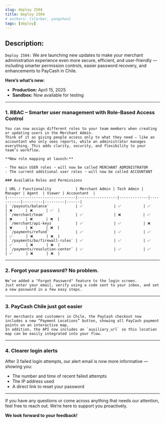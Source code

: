 ```yaml
---
slug: deploy 2504
title: Deploy 2504
# authors: [slorber, yangshun]
tags: [deploy]
---
```


## Description:
<code>Deploy 2504:</code> We are launching new updates to make your merchant administration experience even more secure, efficient, and user-friendly — including smarter permission controls, easier password recovery, and enhancements to PayCash in Chile.

**Here’s what’s new:**

- **Production:** April 15, 2025
- **Sandbox:** Now available for testing

<!-- truncate -->
---

### 1. RBAC – Smarter user management with Role-Based Access Control

    You can now assign different roles to your team members when creating or updating users in the Merchant Admin.
    Think of it as giving people access only to what they need — like an accountant who only sees reports, while an administrator manages everything. This adds clarity, security, and flexibility to your team’s workflow.

    **New role mapping at launch:**

    - The main USER roles ➝ will now be called MERCHANT ADMINISTRATOR
    - The current additional user roles ➝ will now be called ACCOUNTANT

    ### Available Roles and Permissions

    | URL / Functionality           | Merchant Admin | Tech Admin | Manager | Agent  | Viewer | Accountant  |
    |-------------------------------|------------------|-------------|-----------|---------|---------|------|
    | `/payouts/balance`            | ✅              | ✅          | ✅       | ❌      | ❌      | ✅  |
    | `/merchant/team`              | ✅              | ❌          | ✅       | ❌      | ❌      | ❌  |
    | `/merchant/api-keys`          | ✅              | ✅          | ❌       | ❌      | ❌      | ❌  |
    | `/payments/refund`            | ✅              | ✅          | ✅       | ✅      | ❌      | ❌  |
    | `/payments/bo/firewall-rules` | ✅              | ✅          | ✅       | ✅      | ❌      | ❌  |
    | `/payments/resolution-center` | ✅              | ✅          | ✅       | ✅      | ❌      | ❌  |
---

### 2. Forgot your password? No problem.

    We’ve added a "Forgot Password" feature to the login screen.
    Just enter your email, verify using a code sent to your inbox, and set a new password in a few easy steps.

---

### 3. PayCash Chile just got easier

    For merchants and customers in Chile, the PayCash checkout now includes a new “Payment Locations” button, showing all PayCash payment points on an interactive map.
    In addition, the API now includes an `auxiliary_url` so this location map can be easily integrated into your flow.

---

### 4. Clearer login alerts

After 3 failed login attempts, our alert email is now more informative — showing you:

- The number and time of recent failed attempts
- The IP address used
- A direct link to reset your password

---

If you have any questions or come across anything that needs our attention, feel free to reach out. We’re here to support you proactively.

**We look forward to your feedback!**